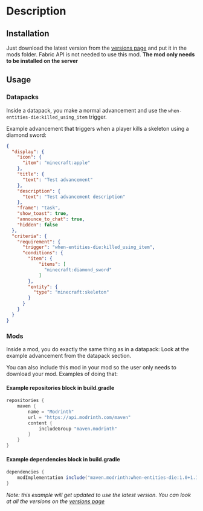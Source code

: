 # Description
## Installation
Just download the latest version from the [versions page](https://modrinth.com/mod/when-entities-die/versions) and put it in the mods folder. Fabric API is not needed to use this mod. **The mod only needs to be installed on the server**
## Usage
### Datapacks
Inside a datapack, you make a normal advancement and use the `when-entities-die:killed_using_item` trigger.

Example advancement that triggers when a player kills a skeleton using a diamond sword:
```json
{
  "display": {
    "icon": {
      "item": "minecraft:apple"
    },
    "title": {
      "text": "Test advancement"
    },
    "description": {
      "text": "Test advancement description"
    },
    "frame": "task",
    "show_toast": true,
    "announce_to_chat": true,
    "hidden": false
  },
  "criteria": {
    "requirement": {
      "trigger": "when-entities-die:killed_using_item",
      "conditions": {
        "item": {
            "items": [
              "minecraft:diamond_sword"
            ]
        },
        "entity": {
          "type": "minecraft:skeleton"
        }
      }
    }
  }
}
```
### Mods
Inside a mod, you do exactly the same thing as in a datapack:
Look at the example advancement from the datapack section.

You can also include this mod in your mod so the user only needs to download your mod.
Examples of doing that:
#### Example repositories block in build.gradle
```groovy
repositories {
    maven {
        name = "Modrinth"
        url = "https://api.modrinth.com/maven"
        content {
            includeGroup "maven.modrinth"
        }
    }
}
```
#### Example dependencies block in build.gradle
```groovy
dependencies {
    modImplementation include("maven.modrinth:when-entities-die:1.0+1.19")
}
```
*Note: this example will get updated to use the latest version. You can look at all the versions on the [versions page](https://modrinth.com/mod/when-entities-die/versions)*